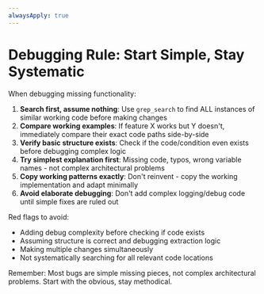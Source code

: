 ```yaml
---
alwaysApply: true
---
```


# Debugging Rule: Start Simple, Stay Systematic

When debugging missing functionality:

1. **Search first, assume nothing**: Use `grep_search` to find ALL instances of similar working code before making changes
2. **Compare working examples**: If feature X works but Y doesn't, immediately compare their exact code paths side-by-side  
3. **Verify basic structure exists**: Check if the code/condition even exists before debugging complex logic
4. **Try simplest explanation first**: Missing code, typos, wrong variable names - not complex architectural problems
5. **Copy working patterns exactly**: Don't reinvent - copy the working implementation and adapt minimally
6. **Avoid elaborate debugging**: Don't add complex logging/debug code until simple fixes are ruled out

Red flags to avoid:
- Adding debug complexity before checking if code exists
- Assuming structure is correct and debugging extraction logic  
- Making multiple changes simultaneously
- Not systematically searching for all relevant code locations

Remember: Most bugs are simple missing pieces, not complex architectural problems. Start with the obvious, stay methodical.